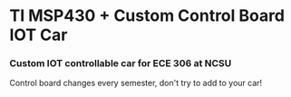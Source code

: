 # TI MSP430 + Custom Control Board IOT Car
### Custom IOT controllable car for ECE 306 at NCSU

Control board changes every semester, don't try to add to your car!
